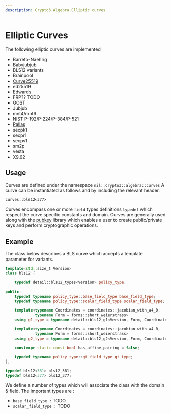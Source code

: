 ```yaml
---
description: Crypto3.Algebra Elliptic curves
---
```


# Elliptic Curves

The following elliptic curves are implemented&#x20;

* Barreto-Naehrig
* Babyjubjub
* BLS12 variants
* Brainpool
* [Curve25519](https://datatracker.ietf.org/doc/html/rfc7748#section-4.1)
* ed25519
* Edwards
* FRP?? TODO
* GOST
* Jubjub
* mnt4/mnt6
* NIST P-192/P-224/P-384/P-521
* [Pallas](https://zips.z.cash/protocol/protocol.pdf#pallasandvesta)
* secpk1
* secpr1
* secpv1
* sm2p
* vesta
* X9.62

## Usage

Curves are defined under the namespace `nil::crypto3::algebra::curves` A curve can be instantiated as follows and by including the relevant header.

```
curves::bls12<377>
```

Curves encompass one or more `field` types definitions `typedef` which respect the curve specific constants and domain. Curves are generally used along with the [pubkey](https://github.com/NilFoundation/crypto3-pubkey) library which enables a user to create public/private keys and perform cryptographic operations.

## Example

The class below describes a BLS curve which accepts a template parameter for variants. &#x20;

```cpp
template<std::size_t Version>
class bls12 {

	typedef detail::bls12_types<Version> policy_type;

public:
	typedef typename policy_type::base_field_type base_field_type;
	typedef typename policy_type::scalar_field_type scalar_field_type;

	template<typename Coordinates = coordinates::jacobian_with_a4_0,
			 typename Form = forms::short_weierstrass>
	using g1_type = typename detail::bls12_g1<Version, Form, Coordinates>;

	template<typename Coordinates = coordinates::jacobian_with_a4_0,
			 typename Form = forms::short_weierstrass>
	using g2_type = typename detail::bls12_g2<Version, Form, Coordinates>;

	constexpr static const bool has_affine_pairing = false;

	typedef typename policy_type::gt_field_type gt_type;
};

typedef bls12<381> bls12_381;
typedef bls12<377> bls12_377;

```

We define a number of types which will associate the class with the domain & field. The important types are :&#x20;

* `base_field_type :`  TODO
* `scalar_field_type :` TODO

